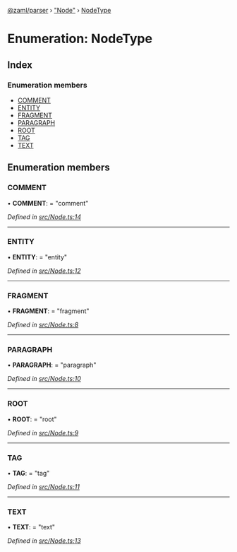 [@zaml/parser](../README.md) › ["Node"](../modules/_node_.md) › [NodeType](_node_.nodetype.md)

# Enumeration: NodeType

## Index

### Enumeration members

* [COMMENT](_node_.nodetype.md#comment)
* [ENTITY](_node_.nodetype.md#entity)
* [FRAGMENT](_node_.nodetype.md#fragment)
* [PARAGRAPH](_node_.nodetype.md#paragraph)
* [ROOT](_node_.nodetype.md#root)
* [TAG](_node_.nodetype.md#tag)
* [TEXT](_node_.nodetype.md#text)

## Enumeration members

###  COMMENT

• **COMMENT**: = "comment"

*Defined in [src/Node.ts:14](https://github.com/nexushubs/zaml-lang/blob/4389e8b/packages/zaml-parser/src/Node.ts#L14)*

___

###  ENTITY

• **ENTITY**: = "entity"

*Defined in [src/Node.ts:12](https://github.com/nexushubs/zaml-lang/blob/4389e8b/packages/zaml-parser/src/Node.ts#L12)*

___

###  FRAGMENT

• **FRAGMENT**: = "fragment"

*Defined in [src/Node.ts:8](https://github.com/nexushubs/zaml-lang/blob/4389e8b/packages/zaml-parser/src/Node.ts#L8)*

___

###  PARAGRAPH

• **PARAGRAPH**: = "paragraph"

*Defined in [src/Node.ts:10](https://github.com/nexushubs/zaml-lang/blob/4389e8b/packages/zaml-parser/src/Node.ts#L10)*

___

###  ROOT

• **ROOT**: = "root"

*Defined in [src/Node.ts:9](https://github.com/nexushubs/zaml-lang/blob/4389e8b/packages/zaml-parser/src/Node.ts#L9)*

___

###  TAG

• **TAG**: = "tag"

*Defined in [src/Node.ts:11](https://github.com/nexushubs/zaml-lang/blob/4389e8b/packages/zaml-parser/src/Node.ts#L11)*

___

###  TEXT

• **TEXT**: = "text"

*Defined in [src/Node.ts:13](https://github.com/nexushubs/zaml-lang/blob/4389e8b/packages/zaml-parser/src/Node.ts#L13)*
